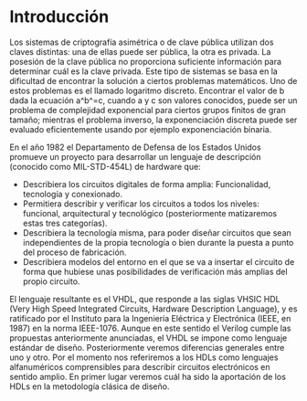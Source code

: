 # Introducción

Los sistemas de criptografía asimétrica o de clave pública utilizan dos claves distintas: una de ellas puede ser pública, la otra es privada. La posesión de la clave pública no proporciona suficiente información para determinar cuál es la clave privada. Este tipo de sistemas se basa en la dificultad de encontrar la solución a ciertos problemas matemáticos. Uno de estos problemas es el llamado logaritmo discreto. Encontrar el valor de b dada la ecuación a^b^=c, cuando a y c son valores conocidos, puede ser un problema de complejidad exponencial para ciertos grupos finitos de gran tamaño; mientras el problema inverso, la exponenciación discreta puede ser evaluado eficientemente usando por ejemplo exponenciación binaria.

En el año 1982 el Departamento de Defensa de los Estados Unidos promueve un proyecto para desarrollar un lenguaje de descripción (conocido como MIL-STD-454L) de hardware que:

* Describiera los circuitos digitales de forma amplia: Funcionalidad, tecnología y conexionado.
* Permitiera describir y verificar los circuitos a todos los niveles: funcional, arquitectural y tecnológico (posteriormente matizaremos estas tres categorías).
* Describiera la tecnología misma, para poder diseñar circuitos que sean independientes de la propia tecnología o bien durante la puesta a punto del proceso de fabricación.
* Describiera modelos del entorno en el que se va a insertar el circuito de forma que hubiese unas posibilidades de verificación más amplias del propio circuito.

El lenguaje resultante es el VHDL, que responde a las siglas VHSIC HDL (Very High Speed Integrated Circuits, Hardware Description Language), y es ratificado por el Instituto para la Ingeniería Eléctrica y Electrónica (IEEE, en 1987) en la norma IEEE-1076. Aunque en este sentido el Verilog cumple las propuestas anteriormente anunciadas, el VHDL se impone como lenguaje estándar de diseño. Posteriormente veremos diferencias generales entre uno y otro. Por el momento nos referiremos a los HDLs como lenguajes alfanuméricos comprensibles para describir circuitos electrónicos en sentido amplio. En primer lugar veremos cuál ha sido la aportación de los HDLs en la metodología clásica de diseño.
